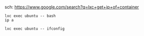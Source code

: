 sch: https://www.google.com/search?q=lxc+get+ip+of+container

```
lxc exec ubuntu -- bash
ip a
```

`lxc exec ubuntu -- ifconfig`
